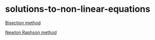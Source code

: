 # solutions-to-non-linear-equations

[Bisection method](C:/Users/HP/OneDrive/Desktop/NLE/bisection_method.pdf)

[Newton Raphson method](C:/Users/HP/OneDrive/Desktop/NLE/Newton_method.pdf)
